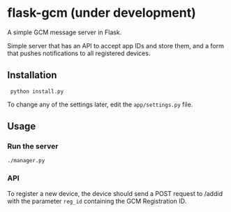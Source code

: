 # flask-gcm (under development)
A simple GCM message server in Flask.

Simple server that has an API to accept app IDs and store them, and a form that pushes notifications to all registered devices.

## Installation
``` python install.py```

To change any of the settings later, edit the `app/settings.py` file.

## Usage

### Run the server
``` ./manager.py ```

### API
To register a new device, the device should send a POST request to /addid with the parameter `reg_id` containing the GCM Registration ID. 
